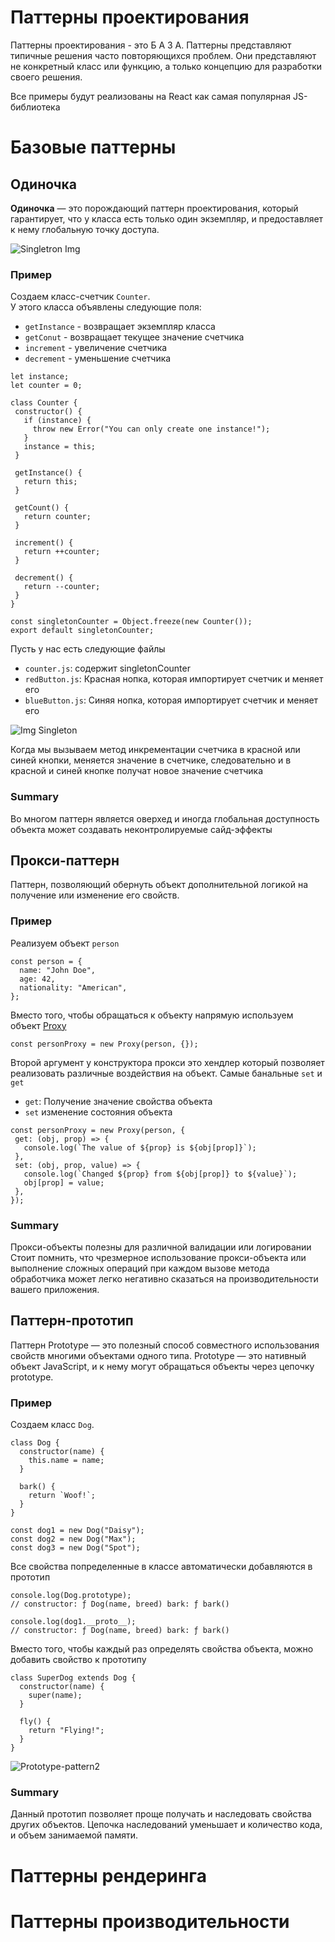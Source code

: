 Паттерны проектирования
===
Паттерны проектирования - это Б А З А. Паттерны представляют типичные решения  часто повторяющихся проблем. Они представляют не конкретный класс или функцию, а только концепцию для разработки своего решения.

Все примеры будут реализованы на React как самая популярная JS-библиотека


# Базовые паттерны
## Одиночка 
**Одиночка** — это порождающий паттерн проектирования,
который гарантирует, что у класса есть только один
экземпляр, и предоставляет к нему глобальную точку
доступа.

![Singletron Img](/assets/singleton2.png)

### Пример 
Создаем класс-счетчик `Counter`.<br>У этого класса объявлены следующие поля:
- `getInstance` - возвращает экземпляр класса
- `getConut` - возвращает текущее значение счетчика
- `increment` - увеличение счетчика
- `decrement` - уменьшение счетчика
 
 ```
 let instance;
let counter = 0;

class Counter {
  constructor() {
    if (instance) {
      throw new Error("You can only create one instance!");
    }
    instance = this;
  }

  getInstance() {
    return this;
  }

  getCount() {
    return counter;
  }

  increment() {
    return ++counter;
  }

  decrement() {
    return --counter;
  }
}

const singletonCounter = Object.freeze(new Counter());
export default singletonCounter;
```
Пусть у нас есть следующие файлы
- `counter.js`: содержит singletonCounter
- `redButton.js`: Красная нопка, которая импортирует счетчик и меняет его
- `blueButton.js`: Синяя нопка, которая импортирует счетчик и меняет его

![Img Singleton](/assets/singleton.png)

Когда мы вызываем метод инкрементации счетчика в красной или синей кнопки, меняется значение в счетчике, следовательно и в красной и синей кнопке получат новое значение счетчика 

### Summary
Во многом паттерн является оверхед и иногда глобальная доступность объекта может создавать неконтролируемые сайд-эффекты

## Прокси-паттерн 
Паттерн, позволяющий обернуть объект дополнительной логикой на получение или изменение его свойств.
### Пример 
Реализуем объект `person`
```
const person = {
  name: "John Doe",
  age: 42,
  nationality: "American",
};
```
Вместо того, чтобы обращаться к объекту напрямую используем объект [Proxy](https://learn.javascript.ru/proxy?ysclid=lrb7zt2ro8757531210) 
```
const personProxy = new Proxy(person, {});
```
Второй аргумент у конструктора прокси это хендлер который позволяет реализовать различные воздействия на объект. Самые банальные `set` и `get`
- `get`: Получение значение свойства объекта
- `set` изменение состояния объекта
 ```
 const personProxy = new Proxy(person, {
  get: (obj, prop) => {
    console.log(`The value of ${prop} is ${obj[prop]}`);
  },
  set: (obj, prop, value) => {
    console.log(`Changed ${prop} from ${obj[prop]} to ${value}`);
    obj[prop] = value;
  },
});
```
### Summary
Прокси-объекты полезны для различной валидации или логировании
Cтоит помнить, что чрезмерное использование прокси-объекта или выполнение сложных операций при каждом вызове метода обработчика может легко негативно сказаться на производительности вашего приложения.
## Паттерн-прототип
Паттерн Prototype — это полезный способ совместного использования свойств многими объектами одного типа. Prototype — это нативный объект JavaScript, и к нему могут обращаться объекты через цепочку prototype.
### Пример
Cоздаем класс `Dog`. 
```
class Dog {
  constructor(name) {
    this.name = name;
  }

  bark() {
    return `Woof!`;
  }
}

const dog1 = new Dog("Daisy");
const dog2 = new Dog("Max");
const dog3 = new Dog("Spot");
```
Все свойства попределенные в классе автоматически добавляются в прототип
```
console.log(Dog.prototype);
// constructor: ƒ Dog(name, breed) bark: ƒ bark()

console.log(dog1.__proto__);
// constructor: ƒ Dog(name, breed) bark: ƒ bark()
```
Вместо того, чтобы каждый раз определять свойства объекта, можно добавить свойство к прототипу
```
class SuperDog extends Dog {
  constructor(name) {
    super(name);
  }

  fly() {
    return "Flying!";
  }
}
```
![Prototype-pattern2](/assets/prototype2.png)
### Summary
Данный прототип позволяет проще получать и наследовать свойства других объектов. Цепочка наследований уменьшает и количество кода, и объем занимаемой памяти.



# Паттерны рендеринга
# Паттерны производительности